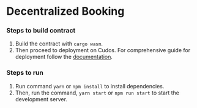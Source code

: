 # Decentralized Booking

### Steps to build contract

1. Build the contract with `cargo wasm`.
2. Then proceed to deployment on Cudos. For comprehensive guide for deployment follow the [documentation](https://docs.cudos.org/docs/build/tutorials/counter/deploy-counter).

### Steps to run

1. Run command `yarn` or `npm install` to install dependencies.
2. Then, run the command, `yarn start` or `npm run start` to start the development server.
